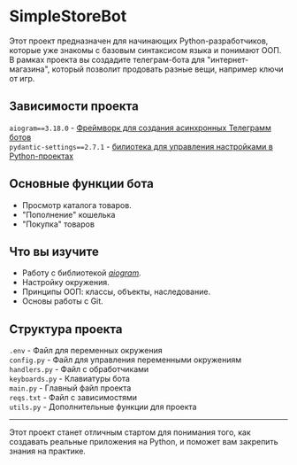 # SimpleStoreBot

Этот проект предназначен для начинающих Python-разработчиков, которые уже знакомы с базовым синтаксисом языка и понимают ООП. В рамках проекта вы создадите телеграм-бота для "интернет-магазина", который позволит продовать разные вещи, например ключи от игр.

## Зависимости проекта

`aiogram==3.18.0` - [Фреймворк для создания асинхронных Телеграмм ботов](https://docs.aiogram.dev/en/v3.18.0/)\
`pydantic-settings==2.7.1` - [билиотека для управления настройками в Python-проектах](https://docs.pydantic.dev/latest/concepts/pydantic_settings/)

## Основные функции бота

- Просмотр каталога товаров.
- "Пополнение" кошелька
- "Покупка" товаров

## Что вы изучите

- Работу с библиотекой _[aiogram](https://docs.aiogram.dev/en/stable/)._
- Настройку окружения.
- Принципы ООП: классы, объекты, наследование.
- Основы работы с Git.

## Структура проекта

`.env` - Файл для переменных окружения \
`config.py` - Файл для управления переменными окружениям \
`handlers.py` - Файл с обработчиками \
`keyboards.py` - Клавиатуры бота \
`main.py` - Главный файл проекта \
`reqs.txt` - Файл с зависимостями \
`utils.py` - Дополнительные функции для проекта

---

Этот проект станет отличным стартом для понимания того, как создавать реальные приложения на Python, и поможет вам закрепить знания на практике.
